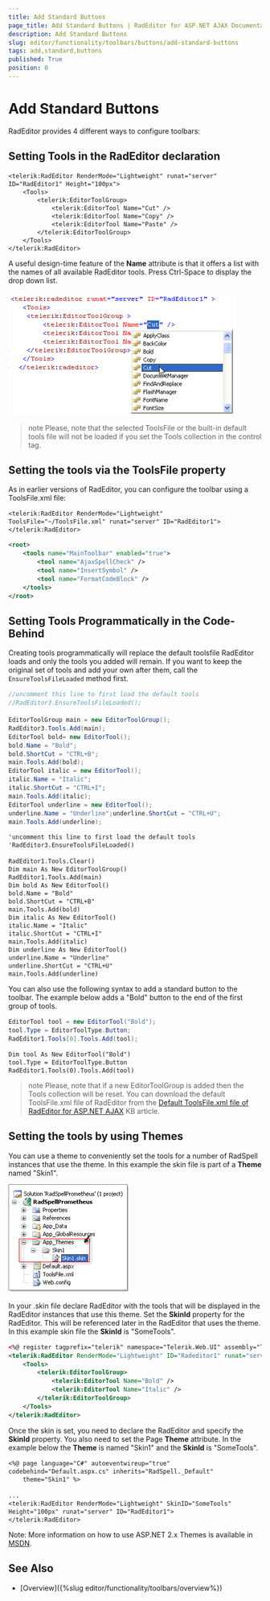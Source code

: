 ```yaml
---
title: Add Standard Buttons
page_title: Add Standard Buttons | RadEditor for ASP.NET AJAX Documentation
description: Add Standard Buttons
slug: editor/functionality/toolbars/buttons/add-standard-buttons
tags: add,standard,buttons
published: True
position: 0
---
```


# Add Standard Buttons

RadEditor provides 4 different ways to configure toolbars:

## Setting Tools in the RadEditor declaration

````ASP.NET
<telerik:RadEditor RenderMode="Lightweight" runat="server" ID="RadEditor1" Height="100px">
	<Tools>
		<telerik:EditorToolGroup>
			<telerik:EditorTool Name="Cut" />
			<telerik:EditorTool Name="Copy" />
			<telerik:EditorTool Name="Paste" />
		</telerik:EditorToolGroup>
	</Tools>
</telerik:RadEditor>
````

A useful design-time feature of the **Name** attribute is that it offers a list with the names of all available RadEditor tools. Press Ctrl-Space to display the drop down list.

![](images/editor-nameattributeautocomplete.png)

>note Please, note that the selected ToolsFile or the built-in default tools file will not be loaded if you set the Tools collection in the control tag.

## Setting the tools via the ToolsFile property

As in earlier versions of RadEditor, you can configure the toolbar using a ToolsFile.xml file:

````ASP.NET
<telerik:RadEditor RenderMode="Lightweight" ToolsFile="~/ToolsFile.xml" runat="server" ID="RadEditor1">
</telerik:RadEditor>
````



````XML
<root>  
	<tools name="MainToolbar" enabled="true">    
		<tool name="AjaxSpellCheck" />    
		<tool name="InsertSymbol" />    
		<tool name="FormatCodeBlock" />  
	</tools>
</root>
````



## Setting Tools Programmatically in the Code-Behind

Creating tools programmatically will replace the default toolsfile RadEditor loads and only the tools you added will remain. If you want to keep the original set of tools and add your own after them, call the `EnsureToolsFileLoaded` method first.

````C#
//uncomment this line to first load the default tools
//RadEditor3.EnsureToolsFileLoaded();

EditorToolGroup main = new EditorToolGroup();
RadEditor3.Tools.Add(main);
EditorTool bold= new EditorTool();
bold.Name = "Bold";
bold.ShortCut = "CTRL+B";
main.Tools.Add(bold);
EditorTool italic = new EditorTool();
italic.Name = "Italic";
italic.ShortCut = "CTRL+I";
main.Tools.Add(italic);
EditorTool underline = new EditorTool();
underline.Name = "Underline";underline.ShortCut = "CTRL+U";
main.Tools.Add(underline);	
````
````VB
'uncomment this line to first load the default tools
'RadEditor3.EnsureToolsFileLoaded()

RadEditor1.Tools.Clear()
Dim main As New EditorToolGroup()
RadEditor1.Tools.Add(main)
Dim bold As New EditorTool()
bold.Name = "Bold"
bold.ShortCut = "CTRL+B"
main.Tools.Add(bold)
Dim italic As New EditorTool()
italic.Name = "Italic"
italic.ShortCut = "CTRL+I"
main.Tools.Add(italic)
Dim underline As New EditorTool()
underline.Name = "Underline"
underline.ShortCut = "CTRL+U"
main.Tools.Add(underline)
````

You can also use the following syntax to add a standard button to the toolbar. The example below adds a "Bold" button to the end of the first group of tools.

````C#
EditorTool tool = new EditorTool("Bold"); 
tool.Type = EditorToolType.Button; 
RadEditor1.Tools[0].Tools.Add(tool);
````
````VB
Dim tool As New EditorTool("Bold")
tool.Type = EditorToolType.Button
RadEditor1.Tools(0).Tools.Add(tool)
````


>note Please, note that if a new EditorToolGroup is added then the Tools collection will be reset. You can download the default ToolsFile.xml file of RadEditor from the [Default ToolsFile.xml file of RadEditor for ASP.NET AJAX](http://www.telerik.com/support/kb/aspnet-ajax/editor/details/default-toolsfile-xml-file-of-radeditor-for-asp-net-ajax) KB article.


## Setting the tools by using Themes

You can use a theme to conveniently set the tools for a number of RadSpell instances that use the theme. In this example the skin file is part of a **Theme** named "Skin1".

![](images/editor-buttons001.png)

In your .skin file declare RadEditor with the tools that will be displayed in the RadEditor instances that use this theme. Set the **SkinId** property for the RadEditor. This will be referenced later in the RadEditor that uses the theme. In this example skin file the **SkinId** is "SomeTools".

````XML
<%@ register tagprefix="telerik" namespace="Telerik.Web.UI" assembly="Telerik.Web.UI" %>
<telerik:RadEditor RenderMode="Lightweight" ID="Radeditor1" runat="server" SkinID="SomeTools">
	<Tools>
		<telerik:EditorToolGroup>
			<telerik:EditorTool Name="Bold" />
			<telerik:EditorTool Name="Italic" />
		</telerik:EditorToolGroup>
	</Tools>
</telerik:RadEditor>
````

Once the skin is set, you need to declare the RadEditor and specify the **SkinId** property. You also need to set the Page **Theme** attribute. In the example below the **Theme** is named "Skin1" and the **SkinId** is "SomeTools".

````ASP.NET
<%@ page language="C#" autoeventwireup="true" codebehind="Default.aspx.cs" inherits="RadSpell._Default"
	theme="Skin1" %>

...
<telerik:RadEditor RenderMode="Lightweight" SkinID="SomeTools" Height="100px" runat="server" ID="RadEditor1">
</telerik:RadEditor>
````

Note: More information on how to use ASP.NET 2.x Themes is available in [MSDN](http://msdn2.microsoft.com/en-us/library/wcyt4fxb(vs.80).aspx).

## See Also

 * [Overview]({%slug editor/functionality/toolbars/overview%})

